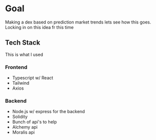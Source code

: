 # Goal
Making a dex based on prediction market trends lets see how this goes. Locking in on this idea fr this time

## Tech Stack
This is what I used

### Frontend 
* Typescript w/ React
* Tailwind
* Axios

### Backend
* Node.js w/ express for the backend
* Solidity
* Bunch of api's to help
*   Alchemy api
*   Moralis api 


